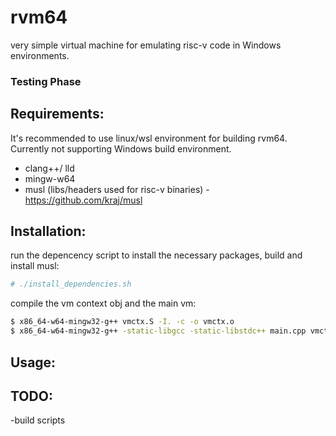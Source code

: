# rvm64
very simple virtual machine for emulating risc-v code in Windows environments.

### Testing Phase

## Requirements:
It's recommended to use linux/wsl environment for building rvm64. Currently not supporting Windows build environment.
- clang++/ lld
- mingw-w64
- musl (libs/headers used for risc-v binaries) - https://github.com/kraj/musl

## Installation:
run the depencency script to install the necessary packages, build and install musl:
```sh
# ./install_dependencies.sh
```
compile the vm context obj and the main vm:
```sh
$ x86_64-w64-mingw32-g++ vmctx.S -I. -c -o vmctx.o
$ x86_64-w64-mingw32-g++ -static-libgcc -static-libstdc++ main.cpp vmctx.o -I. -o rvm64.exe
```
## Usage:

## TODO:
-build scripts

